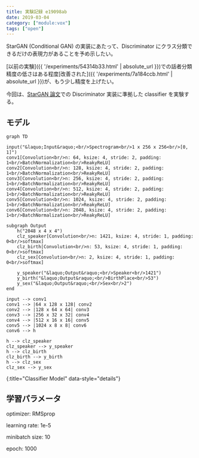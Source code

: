 ```yaml
---
title: 実験記録 e19098ab
date: 2019-03-04
category: ["module:vox"]
tags: ["open"]
---
```


StarGAN (Conditional GAN) の実装にあたって、Discriminator にクラス分類できるだけの表現力があることを予め示したい。

[以前の実験]({{ '/experiments/54314b33.html' | absolute_url }})での話者分類精度の低さはある程度[改善された]({{ '/experiments/7a184ccb.html' | absolute_url }})が、もう少し精度を上げたい。

今回は、[StarGAN 論文](http://arxiv.org/abs/1711.09020)での Discriminator 実装に準拠した classifier を実験する。

## モデル ##

```mermaid
graph TD

input("&laquo;Input&raquo;<br/>Spectrogram<br/>1 x 256 x 256<br/>[0, 1]")
conv1[Convolution<br/>n: 64, ksize: 4, stride: 2, padding: 1<br/>BatchNormalization<br/>ReakyReLU]
conv2[Convolution<br/>n: 128, ksize: 4, stride: 2, padding: 1<br/>BatchNormalization<br/>ReakyReLU]
conv3[Convolution<br/>n: 256, ksize: 4, stride: 2, padding: 1<br/>BatchNormalization<br/>ReakyReLU]
conv4[Convolution<br/>n: 512, ksize: 4, stride: 2, padding: 1<br/>BatchNormalization<br/>ReakyReLU]
conv5[Convolution<br/>n: 1024, ksize: 4, stride: 2, padding: 1<br/>BatchNormalization<br/>ReakyReLU]
conv6[Convolution<br/>n: 2048, ksize: 4, stride: 2, padding: 1<br/>BatchNormalization<br/>ReakyReLU]

subgraph Output
    h("2048 x 4 x 4")
    clz_speaker[Convolution<br/>n: 1421, ksize: 4, stride: 1, padding: 0<br/>softmax]
    clz_birth[Convolution<br/>n: 53, ksize: 4, stride: 1, padding: 0<br/>softmax]
    clz_sex[Convolution<br/>n: 2, ksize: 4, stride: 1, padding: 0<br/>softmax]

    y_speaker("&laquo;Output&raquo;<br/>Speaker<br/>1421")
    y_birth("&laquo;Output&raquo;<br/>BirthPlace<br/>53")
    y_sex("&laquo;Output&raquo;<br/>Sex<br/>2")
end

input --> conv1
conv1 --> |64 x 128 x 128| conv2
conv2 --> |128 x 64 x 64| conv3
conv3 --> |256 x 32 x 32| conv4
conv4 --> |512 x 16 x 16| conv5
conv5 --> |1024 x 8 x 8| conv6
conv6 --> h

h --> clz_speaker
clz_speaker --> y_speaker
h --> clz_birth
clz_birth --> y_birth
h --> clz_sex
clz_sex --> y_sex
```
{:title="Classifier Model" data-style="details"}

## 学習パラメータ ##

optimizer: RMSprop

learning rate: 1e-5

minibatch size: 10

epoch: 1000
